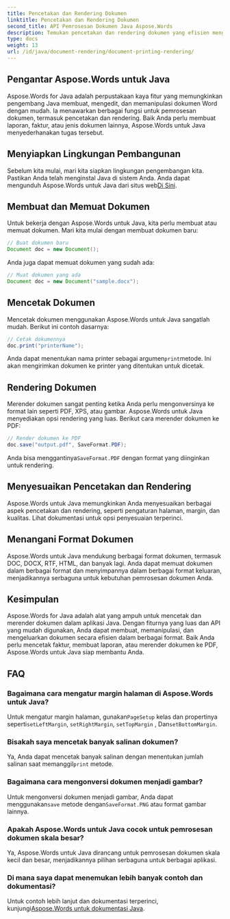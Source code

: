 ```yaml
---
title: Pencetakan dan Rendering Dokumen
linktitle: Pencetakan dan Rendering Dokumen
second_title: API Pemrosesan Dokumen Java Aspose.Words
description: Temukan pencetakan dan rendering dokumen yang efisien menggunakan Aspose.Words untuk Java. Pelajari langkah demi langkah dengan contoh kode sumber.
type: docs
weight: 13
url: /id/java/document-rendering/document-printing-rendering/
---
```


## Pengantar Aspose.Words untuk Java

Aspose.Words for Java adalah perpustakaan kaya fitur yang memungkinkan pengembang Java membuat, mengedit, dan memanipulasi dokumen Word dengan mudah. Ia menawarkan berbagai fungsi untuk pemrosesan dokumen, termasuk pencetakan dan rendering. Baik Anda perlu membuat laporan, faktur, atau jenis dokumen lainnya, Aspose.Words untuk Java menyederhanakan tugas tersebut.

## Menyiapkan Lingkungan Pembangunan

 Sebelum kita mulai, mari kita siapkan lingkungan pengembangan kita. Pastikan Anda telah menginstal Java di sistem Anda. Anda dapat mengunduh Aspose.Words untuk Java dari situs web[Di Sini](https://releases.aspose.com/words/java/).

## Membuat dan Memuat Dokumen

Untuk bekerja dengan Aspose.Words untuk Java, kita perlu membuat atau memuat dokumen. Mari kita mulai dengan membuat dokumen baru:

```java
// Buat dokumen baru
Document doc = new Document();
```

Anda juga dapat memuat dokumen yang sudah ada:

```java
// Muat dokumen yang ada
Document doc = new Document("sample.docx");
```

## Mencetak Dokumen

Mencetak dokumen menggunakan Aspose.Words untuk Java sangatlah mudah. Berikut ini contoh dasarnya:

```java
// Cetak dokumennya
doc.print("printerName");
```

 Anda dapat menentukan nama printer sebagai argumen`print`metode. Ini akan mengirimkan dokumen ke printer yang ditentukan untuk dicetak.

## Rendering Dokumen

Merender dokumen sangat penting ketika Anda perlu mengonversinya ke format lain seperti PDF, XPS, atau gambar. Aspose.Words untuk Java menyediakan opsi rendering yang luas. Berikut cara merender dokumen ke PDF:

```java
// Render dokumen ke PDF
doc.save("output.pdf", SaveFormat.PDF);
```

 Anda bisa menggantinya`SaveFormat.PDF` dengan format yang diinginkan untuk rendering.

## Menyesuaikan Pencetakan dan Rendering

Aspose.Words untuk Java memungkinkan Anda menyesuaikan berbagai aspek pencetakan dan rendering, seperti pengaturan halaman, margin, dan kualitas. Lihat dokumentasi untuk opsi penyesuaian terperinci.

## Menangani Format Dokumen

Aspose.Words untuk Java mendukung berbagai format dokumen, termasuk DOC, DOCX, RTF, HTML, dan banyak lagi. Anda dapat memuat dokumen dalam berbagai format dan menyimpannya dalam berbagai format keluaran, menjadikannya serbaguna untuk kebutuhan pemrosesan dokumen Anda.

## Kesimpulan

Aspose.Words for Java adalah alat yang ampuh untuk mencetak dan merender dokumen dalam aplikasi Java. Dengan fiturnya yang luas dan API yang mudah digunakan, Anda dapat membuat, memanipulasi, dan mengeluarkan dokumen secara efisien dalam berbagai format. Baik Anda perlu mencetak faktur, membuat laporan, atau merender dokumen ke PDF, Aspose.Words untuk Java siap membantu Anda.

## FAQ

### Bagaimana cara mengatur margin halaman di Aspose.Words untuk Java?

 Untuk mengatur margin halaman, gunakan`PageSetup` kelas dan propertinya seperti`setLeftMargin`, `setRightMargin`, `setTopMargin` , Dan`setBottomMargin`.

### Bisakah saya mencetak banyak salinan dokumen?

 Ya, Anda dapat mencetak banyak salinan dengan menentukan jumlah salinan saat memanggil`print` metode.

### Bagaimana cara mengonversi dokumen menjadi gambar?

 Untuk mengonversi dokumen menjadi gambar, Anda dapat menggunakan`save` metode dengan`SaveFormat.PNG` atau format gambar lainnya.

### Apakah Aspose.Words untuk Java cocok untuk pemrosesan dokumen skala besar?

Ya, Aspose.Words untuk Java dirancang untuk pemrosesan dokumen skala kecil dan besar, menjadikannya pilihan serbaguna untuk berbagai aplikasi.

### Di mana saya dapat menemukan lebih banyak contoh dan dokumentasi?

 Untuk contoh lebih lanjut dan dokumentasi terperinci, kunjungi[Aspose.Words untuk dokumentasi Java](https://reference.aspose.com/words/java/).